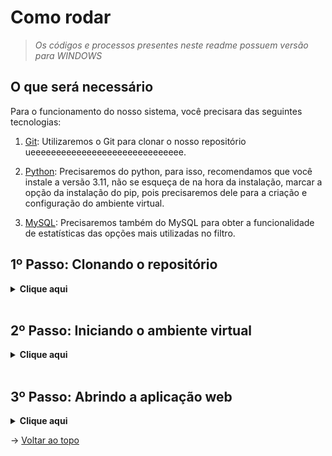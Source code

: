 # Como rodar
> _Os códigos e processos presentes neste readme possuem versão para WINDOWS_
## O que será necessário

Para o funcionamento do nosso sistema, você precisara das seguintes tecnologias:

1. [Git](https://git-scm.com/downloads): Utilizaremos o Git para clonar o nosso repositório ueeeeeeeeeeeeeeeeeeeeeeeeeeeeee.

2. [Python](https://www.python.org/downloads/): Precisaremos do python, para isso, recomendamos que você instale a versão 3.11, não se esqueça de na hora da instalação, marcar a opção da instalação do pip, pois precisaremos dele para a criação e configuração do ambiente virtual.

3. [MySQL](https://dev.mysql.com/downloads/): Precisaremos também do MySQL para obter a funcionalidade de estatísticas das opções mais utilizadas no filtro.

## 1º Passo: Clonando o repositório

<details>
  <summary><b>Clique aqui</b></summary>

  Para clonar o projeto e utilizá-lo em seu computador, siga os seguintes passos:
  
  1. Crie uma pasta onde deseja armazenar nosso projeto, e então abra-a e clique na url da pasta, ou então utilize o atalho `Ctrl+L` para selecionar a url, como demonstrado no exemplo abaixo 👇<br> <img src="https://cdn.discordapp.com/attachments/1217604924402303037/1227225379429810258/imagem_2024-04-09_085515681.png?ex=6627a1b3&is=66152cb3&hm=28b47e4a797002509bbf01d3ee8777bf3f4ce11a03a77eeadab62122c38f1b24&">
  
  > _Obs.: Caso você esteja no LINUX, a parte de escrever "cmd" não irá funcionar, então clique com o botão direito na pasta que você criou e selecione a opção "Abrir no terminal"_

  Um prompt de comando irá se abrir, e então execute o comando abaixo:
  
  ```
  git clone https://github.com/CyberScrums/Projeto-Smart-Farming.git
  ``` 

</details>
<br>

## 2º Passo: Iniciando o ambiente virtual

<details>
  <summary><b>Clique aqui</b></summary>

  1. Estando com o `CMD` aberto, execute os seguintes comandos:

  ```
  python -m venv venv
  venv\Scripts\activate
  pip install -r requirements.txt
  ```

  > _Caso você esteja em LINUX, digite os comandos desta maneira:_<br>
  `python3 -m venv venv`<br>
  `source venv/bin/activate`<br>
  `pip install -r requirements.txt`

</details>
<br>


## 3º Passo: Abrindo a aplicação web

<details>
  <summary><b>Clique aqui</b></summary>

  1. Ainda dentro do ambiente virtual, execute o seguinte comando:
  ```
  flask run
  ```

  2. Por fim, entre no link que aparecerá no cmd copiando e colando ele no seu navegador de preferência, ou então simplesmente clique aqui: <a href="http://127.0.0.1:5000">http://127.0.0.1:5000</a>

  3. Após finalizar o uso do nosso site, para sair do ambiente virtual, no cmd, execute o atalho `Ctrl+C` para finalizar o serviço do Flask, e então execute o seguinte comando:
  ```
  deactivate
  ```

</details>

→ [Voltar ao topo](#topo)
